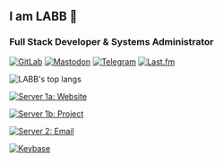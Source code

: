## I am LABB 👋

### Full Stack Developer & Systems Administrator

[![GitLab](https://img.shields.io/badge/GitLab-abbluiz-3f3177?style=flat&logo=GitLab&logoColor=white&link=https://gitlab.com/abbluiz)](https://gitlab.com/abbluiz)
[![Mastodon](https://img.shields.io/badge/Mastodon-@abbluiz@mastodon.social-2b90d9?style=flat&logo=Mastodon&logoColor=white&link=https://www.mastodon.social/@abbluiz)](https://www.mastodon.social/@abbluiz/)
[![Telegram](https://img.shields.io/badge/Telegram-abbluiz-blue?style=flat&logo=Telegram&logoColor=white&link=https://t.me/abbluiz)](https://t.me/abbluiz)
[![Last.fm](https://img.shields.io/badge/Last.fm-abbluiz-b90000?style=flat&logo=Last.fm&link=https://www.last.fm/user/abbluiz)](https://www.last.fm/user/abbluiz)

![LABB's top langs](https://github-readme-stats.vercel.app/api/top-langs/?username=abbluiz&count_private=true&show_icons=true&theme=dracula&layout=compact)

[![Server 1a: Website](https://img.shields.io/badge/Server_1a:_Website-abbluiz.com-green?style=flat&link=https://www.abbluiz.com)](https://www.abbluiz.com)

[![Server 1b: Project](https://img.shields.io/badge/Server_1b:_Project-privacidade.digital-green?style=flat&link=https://www.privacidade.digital)](https://www.privacidade.digital)

[![Server 2: Email](https://img.shields.io/badge/Server_2:_Email-labb.email-green?style=flat&link=https://labb.email)](https://labb.email)

[![Keybase](https://img.shields.io/badge/Keybase-abbluiz-black?logo=Keybase&logoColor=white&style=flat&link=https://www.keybase.io/abbluiz)](https://www.keybase.io/abbluiz)
